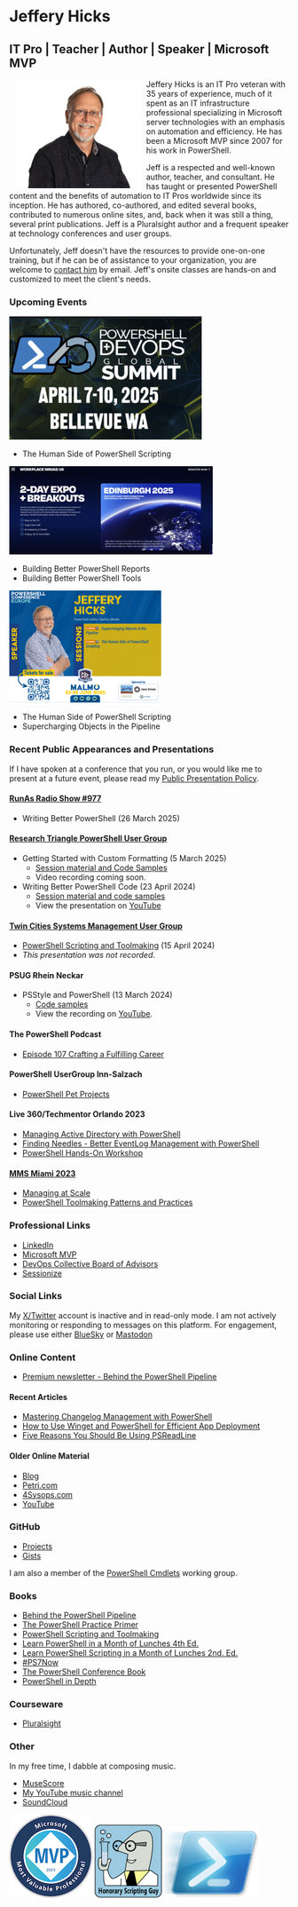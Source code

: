 # Jeffery Hicks

## IT Pro | Teacher | Author | Speaker | Microsoft MVP

<img src='images/jdh-oct2024.png' alt="Jeff Hicks" style="float:left;padding:0px 10px 5px 10px"/>Jeffery Hicks is an IT Pro veteran with 35 years of experience, much of it spent as an IT infrastructure professional specializing in Microsoft server technologies with an emphasis on automation and efficiency. He has been a Microsoft MVP since 2007 for his work in PowerShell.

Jeff is a respected and well-known author, teacher, and consultant. He has taught or presented PowerShell content and the benefits of automation to IT Pros worldwide since its inception. He has authored, co-authored, and edited several books, contributed to numerous online sites, and, back when it was still a thing, several print publications. Jeff is a Pluralsight author and a frequent speaker at technology conferences and user groups.

Unfortunately, Jeff doesn't have the resources to provide one-on-one training, but if he can be of assistance to your organization, you are welcome to [contact him](mailto:jhicks@jdhitsolutions.com?Subject=Hello) by email. Jeff's onsite classes are hands-on and customized to meet the client's needs.

### Upcoming Events

[![PowerShell + DevOps Global Summit 2025](images/pssummit25.png "Checkout the schedule")](https://powershellsummit.org/)

- The Human Side of PowerShell Scripting

[![WorkPlace Ninjas UK](images/eventbanner.png "Register Now!")](https://wpninjas.uk/)

- Building Better PowerShell Reports
- Building Better PowerShell Tools

[![PSConfEU 2025](images/HICKS-social.png "Register Now!")](https://psconfeu.eu/)

- The Human Side of PowerShell Scripting
- Supercharging Objects in the Pipeline

### Recent Public Appearances and Presentations

If I have spoken at a conference that you run, or you would like me to present at a future event, please read my [Public Presentation Policy](https://gist.github.com/jdhitsolutions/d0f1eeae99878a10f8132a44747db47a).

#### [RunAs Radio Show #977](https://runasradio.com/Shows/Show/977)

- Writing Better PowerShell (26 March 2025)

#### [Research Triangle PowerShell User Group](https://www.meetup.com/Research-Triangle-PowerShell-Users-Group/)

- Getting Started with Custom Formatting (5 March 2025)
  - [Session material and Code Samples](https://github.com/jdhitsolutions/PSCustomFormatting)
  - Video recording coming soon.
- Writing Better PowerShell Code (23 April 2024)
  - [Session material and code samples](https://gist.github.com/jdhitsolutions/a2f3a246c929a91e494601fa1c44fa55)
  - View the presentation on [YouTube](https://www.youtube.com/watch?v=WxoO1KJqCxU)

#### [Twin Cities Systems Management User Group](https://tcsmug.org/)

- [PowerShell Scripting and Toolmaking](https://github.com/jdhitsolutions/PSScriptingToolmaking) (15 April 2024)
- *This presentation was not recorded*.

#### PSUG Rhein Neckar

- PSStyle and PowerShell (13 March 2024)
  - [Code samples](https://github.com/jdhitsolutions/PowerShell-with-Style)
  - View the recording on [YouTube](https://www.youtube.com/watch?v=6LySy7rrUO8).

#### The PowerShell Podcast

- [Episode 107 Crafting a Fulfilling Career](https://www.youtube.com/watch?v=5kPqaXb6JjE)

#### PowerShell UserGroup Inn-Salzach

- [PowerShell Pet Projects](https://www.youtube.com/watch?v=9vqTDF3u5l8&t=1s)

#### Live 360/Techmentor Orlando 2023

- [Managing Active Directory with PowerShell](https://github.com/jdhitsolutions/Techmentor2023-ManagingAD)
- [Finding Needles - Better EventLog Management with PowerShell](https://github.com/jdhitsolutions/Techmentor2023-EventLogMgmt)
- [PowerShell Hands-On Workshop](https://github.com/jdhitsolutions/Techmentor2023-PowerShellHOL)

#### [MMS Miami 2023](https://github.com/jdhitsolutions/MMSMiami-2023)

- [Managing at Scale](https://github.com/jdhitsolutions/MMSMiami-2023/tree/main/ManagingAtScale)
- [PowerShell Toolmaking Patterns and Practices](https://github.com/jdhitsolutions/MMSMiami-2023/tree/main/PSToolMakingPatterns)

### Professional Links

- [LinkedIn](https://www.linkedin.com/in/jefferyhicks/)
- [Microsoft MVP](https://mvp.microsoft.com/en-us/PublicProfile/4000314)
- [DevOps Collective Board of Advisors](https://devopscollective.org/about/)
- [Sessionize](https://sessionize.com/jeff-hicks)

### Social Links

My [X/Twitter](https://x.com/jeffhicks) account is inactive and in read-only mode. I am not actively monitoring or responding to messages on this platform. For engagement, please use either [BlueSky](https://bsky.app/profile/jdhitsolutions.com) or <a rel="me" href="https://techhub.social/@JeffHicks">Mastodon</a>

### Online Content

- [Premium newsletter - Behind the PowerShell Pipeline](https://jdhitsolutions.com/newsletter)

#### Recent Articles

- [Mastering Changelog Management with PowerShell](https://www.scriptrunner.com/en/blog/what-is-a-changelog-and-how-to-manage-it)
- [How to Use Winget and PowerShell for Efficient App Deployment](https://www.scriptrunner.com/en/blog/master-managing-winget-powershell)
- [Five Reasons You Should Be Using PSReadLine](https://www.scriptrunner.com/en/blog/5-reasons-to-use-psreadline)

#### Older Online Material

- [Blog](https://jdhitsolutions.com/blog)
- [Petri.com](https://petri.com/author/jeff-hicks/)
- [4Sysops.com](https://4sysops.com/members/jeffery-hicks/)
- [YouTube](https://www.youtube.com/channel/UC-UCPvmrflWlgHUuT16hr3w)

### GitHub

- [Projects](https://github.com/jdhitsolutions)
- [Gists](https://gist.github.com/jdhitsolutions)

I am also a member of the [PowerShell Cmdlets](https://github.com/PowerShell/PowerShell/blob/master/docs/community/working-group-definitions.md#cmdlets-and-modules) working group.

### Books

- [Behind the PowerShell Pipeline](https://jdhitsolutions.com/yourls/psbehind)
- [The PowerShell Practice Primer](https://jdhitsolutions.com/yourls/psprimer)
- [PowerShell Scripting and Toolmaking](https://jdhitsolutions.com/yourls/pstoolmaking)
- [Learn PowerShell in a Month of Lunches 4th Ed.](https://www.manning.com/books/learn-powershell-in-a-month-of-lunches?a_aid=jdhit&chan=code1)
- [Learn PowerShell Scripting in a Month of Lunches 2nd. Ed.](https://www.manning.com/books/learn-powershell-scripting-in-a-month-of-lunches-second-edition?a_aid=jdhit&chan=code1&a_aid=jdhit&chan=code1)
- [#PS7Now](https://leanpub.com/ps7now)
- [The PowerShell Conference Book](https://leanpub.com/powershell-conference-book)
- [PowerShell in Depth](https://www.manning.com/books/powershell-in-depth-second-edition)

### Courseware

- [Pluralsight](https://pluralsight.pxf.io/qbR6n)

### Other

In my free time, I dabble at composing music.

- [MuseScore](https://musescore.com/user/26698536)
- [My YouTube music channel](https://www.youtube.com/channel/UCQgbzJeDQm3zvuHz13UMwZA)
- [SoundCloud](https://soundcloud.com/jhicks61)

![MVP](images/2023-microsoft-most-valuable-professional-mvp-150x150.png) ![honorary scripting guy](images/Honorary-Scripting-Guy_medium.png) ![PowerShell](images/Windows_PowerShell_icon.png)
